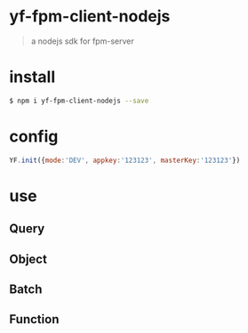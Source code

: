 # yf-fpm-client-nodejs
> a nodejs sdk for fpm-server

# install

```bash
$ npm i yf-fpm-client-nodejs --save
```

# config

```javascript
YF.init({mode:'DEV', appkey:'123123', masterKey:'123123'})
```

# use

## Query

## Object

## Batch

## Function

